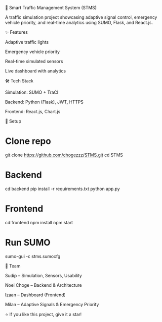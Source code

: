 🚦 Smart Traffic Management System (STMS)

A traffic simulation project showcasing adaptive signal control, emergency vehicle priority, and real-time analytics using SUMO, Flask, and React.js.

✨ Features

Adaptive traffic lights

Emergency vehicle priority

Real-time simulated sensors

Live dashboard with analytics

🛠 Tech Stack

Simulation: SUMO + TraCI

Backend: Python (Flask), JWT, HTTPS

Frontend: React.js, Chart.js

🚀 Setup
# Clone repo
git clone https://github.com/chogezzz/STMS.git
cd STMS

# Backend
cd backend
pip install -r requirements.txt
python app.py

# Frontend
cd frontend
npm install
npm start

# Run SUMO
sumo-gui -c stms.sumocfg

👥 Team

Sudip – Simulation, Sensors, Usability

Noel Choge – Backend & Architecture

Izaan – Dashboard (Frontend)

Milan – Adaptive Signals & Emergency Priority

⭐ If you like this project, give it a star!
